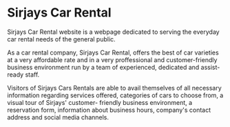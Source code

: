 <h1>Sirjays Car Rental</h1>

Sirjays Car Rental website is a webpage dedicated to serving the everyday car rental needs of the general public.

As a car rental company, Sirjays Car Rental, offers the best of car varieties at a very affordable rate and in a very proffessional and customer-friendly business environment run by a team of experienced, dedicated and assist-ready staff.

Visitors of Sirjays Cars Rentals are able to avail themselves of all necessary information regarding services offered, categories of cars to choose from, a visual tour of Sirjays' customer- friendly business environment, a reservation form, information about business hours, company's contact address and social media channels.


